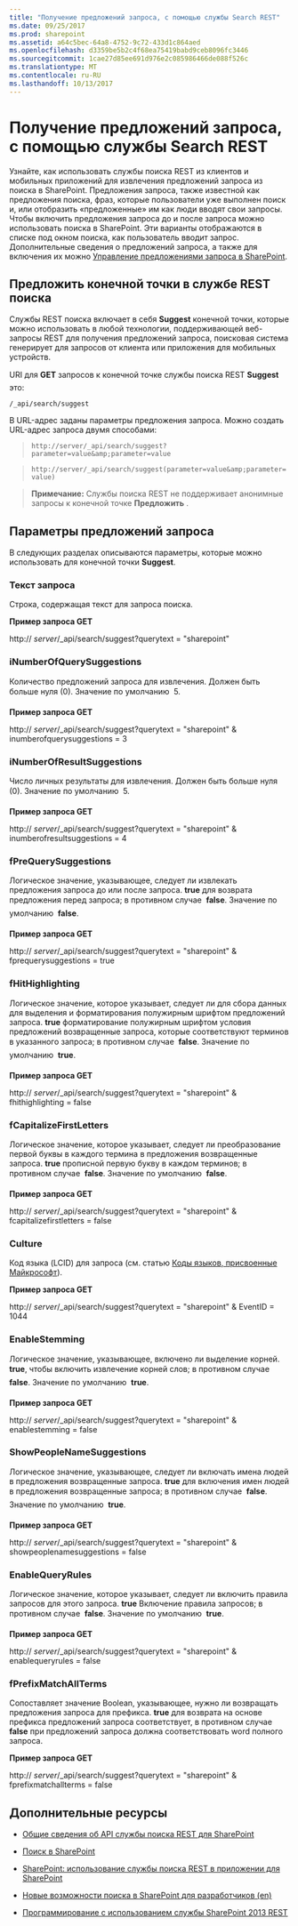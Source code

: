 ```yaml
---
title: "Получение предложений запроса, с помощью службы Search REST"
ms.date: 09/25/2017
ms.prod: sharepoint
ms.assetid: a64c5bec-64a8-4752-9c72-433d1c864aed
ms.openlocfilehash: d3359be5b2c4f68ea75419babd9ceb8096fc3446
ms.sourcegitcommit: 1cae27d85ee691d976e2c085986466de088f526c
ms.translationtype: MT
ms.contentlocale: ru-RU
ms.lasthandoff: 10/13/2017
---
```

# <a name="retrieving-query-suggestions-using-the-search-rest-service"></a>Получение предложений запроса, с помощью службы Search REST
Узнайте, как использовать службы поиска REST из клиентов и мобильных приложений для извлечения предложений запроса из поиска в SharePoint.
Предложения запроса, также известной как предложения поиска, фраз, которые пользователи уже выполнен поиск и, или отобразить «предложенные» им как люди вводят свои запросы. Чтобы включить предложения запроса до и после запроса можно использовать поиска в SharePoint. Эти варианты отображаются в списке под окном поиска, как пользователь вводит запрос. Дополнительные сведения о предложений запроса, а также для включения их можно [Управление предложениями запроса в SharePoint](http://technet.microsoft.com/en-us/library/jj721441.aspx).
  
    
    


## <a name="suggest-endpoint-in-the-search-rest-service"></a>Предложить конечной точки в службе REST поиска
<a name="bk_SuggestEndpoint"> </a>

Службы REST поиска включает в себя **Suggest** конечной точки, которые можно использовать в любой технологии, поддерживающей веб-запросы REST для получения предложений запроса, поисковая система генерирует для запросов от клиента или приложения для мобильных устройств.
  
    
    
URI для **GET** запросов к конечной точке службы поиска REST **Suggest**  это:
  
    
    
 `/_api/search/suggest`
  
    
    
В URL-адрес заданы параметры предложения запроса. Можно создать URL-адрес запроса двумя способами:
  
    
    


  
    
    
>  `http://server/_api/search/suggest?parameter=value&amp;parameter=value`
    
  

  
    
    
>  `http://server/_api/search/suggest(parameter=value&amp;parameter=value)`
    
  

> **Примечание:** Службы поиска REST не поддерживает анонимные запросы к конечной точке **Предложить** .
  
    
    


## <a name="query-suggestion-parameters"></a>Параметры предложений запроса
<a name="bk_SuggestParameters"> </a>

В следующих разделах описываются параметры, которые можно использовать для конечной точки **Suggest**.
  
    
    

### <a name="querytext"></a>Текст запроса

Строка, содержащая текст для запроса поиска.
  
    
    
 **Пример запроса GET**
  
    
    
http:// _server_/_api/search/suggest?querytext = "sharepoint"
  
    
    

### <a name="inumberofquerysuggestions"></a>iNumberOfQuerySuggestions

Количество предложений запроса для извлечения. Должен быть больше нуля (0). Значение по умолчанию  5.
  
    
    
 **Пример запроса GET**
  
    
    
http:// _server_/_api/search/suggest?querytext = "sharepoint" &amp; inumberofquerysuggestions = 3
  
    
    

### <a name="inumberofresultsuggestions"></a>iNumberOfResultSuggestions

Число личных результаты для извлечения. Должен быть больше нуля (0). Значение по умолчанию  5.
  
    
    
 **Пример запроса GET**
  
    
    
http:// _server_/_api/search/suggest?querytext = "sharepoint" &amp; inumberofresultsuggestions = 4
  
    
    

### <a name="fprequerysuggestions"></a>fPreQuerySuggestions

Логическое значение, указывающее, следует ли извлекать предложения запроса до или после запроса. **true** для возврата предложения перед запроса; в противном случае  **false**. Значение по умолчанию  **false**.
  
    
    
 **Пример запроса GET**
  
    
    
http:// _server_/_api/search/suggest?querytext = "sharepoint" &amp; fprequerysuggestions = true
  
    
    

### <a name="fhithighlighting"></a>fHitHighlighting

Логическое значение, которое указывает, следует ли для сбора данных для выделения и форматирования полужирным шрифтом предложений запроса. **true** форматирование полужирным шрифтом условия предложений возвращенные запроса, которые соответствуют терминов в указанного запроса; в противном случае  **false**. Значение по умолчанию  **true**.
  
    
    
 **Пример запроса GET**
  
    
    
http:// _server_/_api/search/suggest?querytext = "sharepoint" &amp; fhithighlighting = false
  
    
    

### <a name="fcapitalizefirstletters"></a>fCapitalizeFirstLetters

Логическое значение, которое указывает, следует ли преобразование первой буквы в каждого термина в предложения возвращенные запроса. **true** прописной первую букву в каждом терминов; в противном случае  **false**. Значение по умолчанию  **false**.
  
    
    
 **Пример запроса GET**
  
    
    
http:// _server_/_api/search/suggest?querytext = "sharepoint" &amp; fcapitalizefirstletters = false
  
    
    

### <a name="culture"></a>Culture

Код языка (LCID) для запроса (см. статью  [Коды языков, присвоенные Майкрософт](http://msdn.microsoft.com/en-us/goglobal/bb964664.aspx)).
  
    
    
 **Пример запроса GET**
  
    
    
http:// _server_/_api/search/suggest?querytext = "sharepoint" &amp; EventID = 1044
  
    
    

### <a name="enablestemming"></a>EnableStemming

Логическое значение, указывающее, включено ли выделение корней. **true**, чтобы включить извлечение корней слов; в противном случае  **false**. Значение по умолчанию  **true**.
  
    
    
 **Пример запроса GET**
  
    
    
http:// _server_/_api/search/suggest?querytext = "sharepoint" &amp; enablestemming = false
  
    
    

### <a name="showpeoplenamesuggestions"></a>ShowPeopleNameSuggestions

Логическое значение, указывающее, следует ли включать имена людей в предложения возвращенные запроса. **true** для включения имен людей в предложения возвращенные запроса; в противном случае  **false**. Значение по умолчанию  **true**.
  
    
    
 **Пример запроса GET**
  
    
    
http:// _server_/_api/search/suggest?querytext = "sharepoint" &amp; showpeoplenamesuggestions = false
  
    
    

### <a name="enablequeryrules"></a>EnableQueryRules

Логическое значение, которое указывает, следует ли включить правила запросов для этого запроса. **true** Включение правила запросов; в противном случае  **false**. Значение по умолчанию  **true**.
  
    
    
 **Пример запроса GET**
  
    
    
http:// _server_/_api/search/suggest?querytext = "sharepoint" &amp; enablequeryrules = false
  
    
    

### <a name="fprefixmatchallterms"></a>fPrefixMatchAllTerms

Сопоставляет значение Boolean, указывающее, нужно ли возвращать предложения запроса для префикса. **true** для возврата на основе префикса предложений запроса соответствует, в противном случае **false** при предложений запроса должна соответствовать word полного запроса.
  
    
    
 **Пример запроса GET**
  
    
    
http:// _server_/_api/search/suggest?querytext = "sharepoint" &amp; fprefixmatchallterms = false
  
    
    

## <a name="additional-resources"></a>Дополнительные ресурсы
<a name="bk_addresources"> </a>


-  [Общие сведения об API службы поиска REST для SharePoint](sharepoint-search-rest-api-overview.md)
    
  
-  [Поиск в SharePoint](search-in-sharepoint.md)
    
  
-  [SharePoint: использование службы поиска REST в приложении для SharePoint](http://code.msdn.microsoft.com/sharepoint/SharePoint-Perform-a-1bf3e87d)
    
  
-  [Новые возможности поиска в SharePoint для разработчиков (en)](what-s-new-in-sharepoint-search-for-developers.md)
    
  
-  [Программирование с использованием службы SharePoint 2013 REST](http://msdn.microsoft.com/library/d4b5c277-ed50-420c-8a9b-860342284b72%28Office.15%29.aspx)
    
  

  
    
    

